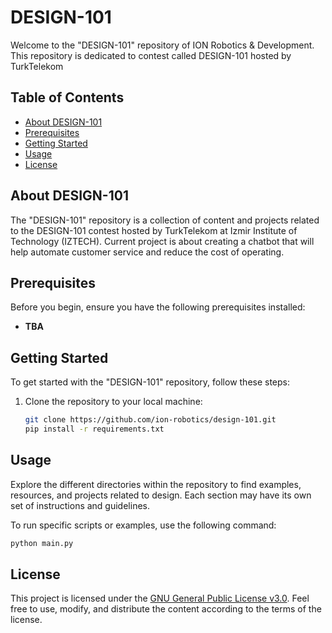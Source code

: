 # DESIGN-101

Welcome to the "DESIGN-101" repository of ION Robotics & Development. This repository is dedicated to contest called DESIGN-101 hosted by TurkTelekom

## Table of Contents
- [About DESIGN-101](#about-design-101)
- [Prerequisites](#prerequisites)
- [Getting Started](#getting-started)
- [Usage](#usage)
- [License](#license)

## About DESIGN-101

The "DESIGN-101" repository is a collection of content and projects related to the DESIGN-101 contest hosted by TurkTelekom at Izmir Institute of Technology (IZTECH). Current project is about creating a chatbot that will help automate customer service and reduce the cost of operating.

## Prerequisites

Before you begin, ensure you have the following prerequisites installed:

- **TBA**

## Getting Started

To get started with the "DESIGN-101" repository, follow these steps:

1. Clone the repository to your local machine:

   ```bash
   git clone https://github.com/ion-robotics/design-101.git
   pip install -r requirements.txt
   ```

## Usage

Explore the different directories within the repository to find examples, resources, and projects related to design. Each section may have its own set of instructions and guidelines.

To run specific scripts or examples, use the following command:

```bash
python main.py
```


## License

This project is licensed under the [GNU General Public License v3.0](LICENSE). Feel free to use, modify, and distribute the content according to the terms of the license.

